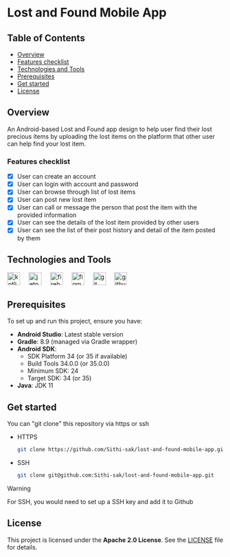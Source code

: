 # Lost and Found Mobile App

## Table of Contents
- [Overview](#overview)
- [Features checklist](#features-checklist)
- [Technologies and Tools](#technologies-and-tools)
- [Prerequisites](#prerequisites)
- [Get started](#get-started)
- [License](#license)

## Overview
An Android-based Lost and Found app design to help user find their lost precious items by uploading the lost items on the platform that other user can help find your lost item.

### Features checklist
- [x] User can create an account
- [x] User can login with account and password
- [x] User can browse through list of lost items
- [x] User can post new lost item
- [x] User can call or message the person that post the item with the provided information
- [x] User can see the details of the lost item provided by other users
- [x] User can see the list of their post history and detail of the item posted by them

## Technologies and Tools

<div align="left">
  <img src="https://cdn.jsdelivr.net/gh/devicons/devicon/icons/kotlin/kotlin-original.svg" height="30" alt="kotlin logo"  />
  <img width="12" />
  <img src="https://cdn.jsdelivr.net/gh/devicons/devicon/icons/jetpackcompose/jetpackcompose-original.svg" height="30" alt="jetpackcompose logo"  />
  <img width="12" />
  <img src="https://cdn.jsdelivr.net/gh/devicons/devicon/icons/firebase/firebase-original.svg" height="30" alt="firebase logo"  />
  <img width="12" />
  <img src="https://cdn.jsdelivr.net/gh/devicons/devicon/icons/figma/figma-original.svg" height="30" alt="figma logo"  />
  <img width="12" />
  <img src="https://cdn.jsdelivr.net/gh/devicons/devicon/icons/git/git-original.svg" height="30" alt="git logo"  />
  <img width="12" />
  <img src="https://skillicons.dev/icons?i=github" height="30" alt="github logo"  />
  <img width="12" />
</div>

## Prerequisites

To set up and run this project, ensure you have:

- **Android Studio**: Latest stable version
- **Gradle**: 8.9 (managed via Gradle wrapper)
- **Android SDK**:
    - SDK Platform 34 (or 35 if available)
    - Build Tools 34.0.0 (or 35.0.0)
    - Minimum SDK: 24
    - Target SDK: 34 (or 35)
- **Java**: JDK 11

## Get started
You can "git clone" this repository via https or ssh
* HTTPS
  ```sh
  git clone https://github.com/Sithi-sak/lost-and-found-mobile-app.git
  ```
* SSH
  ```sh
  git clone git@github.com:Sithi-sak/lost-and-found-mobile-app.git
  ```

> [!WARNING]
> For SSH, you would need to set up a SSH key and add it to Github

## License
This project is licensed under the **Apache 2.0 License**. See the [LICENSE](LICENSE) file for details. 
